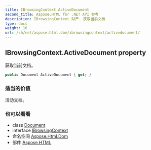 ```yaml
---
title: IBrowsingContext.ActiveDocument
second_title: Aspose.HTML for .NET API 参考
description: IBrowsingContext 财产. 获取当前文档
type: docs
weight: 10
url: /zh/net/aspose.html.dom/ibrowsingcontext/activedocument/
---
```

## IBrowsingContext.ActiveDocument property

获取当前文档。

```csharp
public Document ActiveDocument { get; }
```

### 适当的价值

活动文档。

### 也可以看看

* class [Document](../../document/)
* interface [IBrowsingContext](../)
* 命名空间 [Aspose.Html.Dom](../../ibrowsingcontext/)
* 部件 [Aspose.HTML](../../../)


